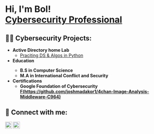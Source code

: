 <h1>Hi, I'm Bol! <br/><a href="https://www.linkedin.com/feed/">Cybersecurity Professional</a></h1>

<h2>👨‍💻 Cybersecurity Projects:</h2>

- <b>Active Directory home Lab</b>
  - [Praciting DS & Algos in Python](https://github.com/joshmadakor1/Algorithms-Practice)
- <b> Education<b>
  - B.S in Computer Science 
  - M.A in International Conflict and Security
- <b>Certifications</b>
  - Google Foundation of Cybersecurity [F(https://github.com/joshmadakor1/4chan-Image-Analysis-Middleware-C964)](https://coursera.org/share/67e5cb0dd7c478f1d7ec81079c3a40b8)
 
<h2> 🤳 Connect with me:</h2>


[<img align="left" alt="Bolwieu | LinkedIn" width="22px" src="https://cdn.jsdelivr.net/npm/simple-icons@v3/icons/linkedin.svg" />][linkedin]
[<img align="left" alt="Bolwieu | Instagram" width="22px" src="https://cdn.jsdelivr.net/npm/simple-icons@v3/icons/instagram.svg" />][instagram]


[instagram]: https://www.instagram.com/bolwieu/
[linkedin]: https://linkedin.com/feed/Bolwieu

<!--
am still working on my profiles...
